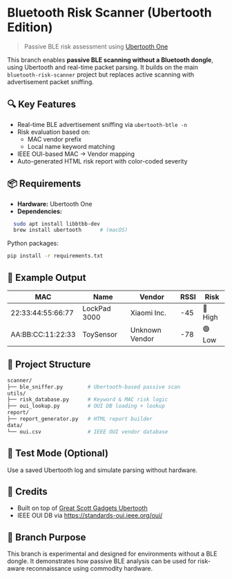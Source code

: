 # Bluetooth Risk Scanner (Ubertooth Edition)

> Passive BLE risk assessment using [Ubertooth One](https://greatscottgadgets.com/ubertooth/)

This branch enables **passive BLE scanning without a Bluetooth dongle**, using Ubertooth and real-time packet parsing. It builds on the main `bluetooth-risk-scanner` project but replaces active scanning with advertisement packet sniffing.

## 🔍 Key Features

- Real-time BLE advertisement sniffing via `ubertooth-btle -n`
- Risk evaluation based on:
  - MAC vendor prefix
  - Local name keyword matching
- IEEE OUI-based MAC → Vendor mapping
- Auto-generated HTML risk report with color-coded severity

## 📦 Requirements

- **Hardware:** Ubertooth One  
- **Dependencies:**

```bash
  sudo apt install libbtbb-dev
  brew install ubertooth      # (macOS)
```

Python packages:

```bash
pip install -r requirements.txt
```

## 📁 Example Output

| MAC                 | Name         | Vendor         | RSSI | Risk    |
| ------------------- | ------------ | -------------- | ---- | ------- |
| 22:33:44:55:66:77   | LockPad 3000 | Xiaomi Inc.    | -45  | 🔴 High |
| AA\:BB\:CC:11:22:33 | ToySensor    | Unknown Vendor | -78  | 🟢 Low  |

## 📂 Project Structure

```bash
scanner/
├── ble_sniffer.py        # Ubertooth-based passive scan
utils/
├── risk_database.py      # Keyword & MAC risk logic
├── oui_lookup.py         # OUI DB loading + lookup
report/
├── report_generator.py   # HTML report builder
data/
└── oui.csv               # IEEE OUI vendor database
```

## 🧪 Test Mode (Optional)

Use a saved Ubertooth log and simulate parsing without hardware.

## 🧠 Credits
- Built on top of [Great Scott Gadgets Ubertooth](https://github.com/greatscottgadgets/ubertooth)
- IEEE OUI DB via https://standards-oui.ieee.org/oui/

## 📌 Branch Purpose

This branch is experimental and designed for environments without a BLE dongle.
It demonstrates how passive BLE analysis can be used for risk-aware reconnaissance using commodity hardware.